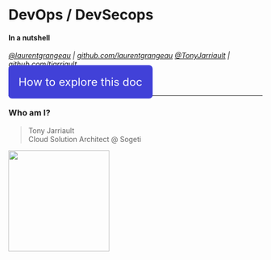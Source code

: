# DevOps / DevSecops
#### In a nutshell

<i><a target="_new" href="https://twitter.com/laurentgrangeau">@laurentgrangeau</a> | <a target="_new" href="https://github.com/laurentgrangeau">github.com/laurentgrangeau</a></i>
<i><a target="_new" href="https://twitter.com/TonyJarriault">@TonyJarriault</a> | <a target="_new" href="https://github.com/TJarriault">github.com/tjarriault</a></i>

<a href="#/2/3" style="font-size: 22px; background: #4141d8; text-decoration: none; padding: 20px; color: white; border-radius: 7px;">How to explore this doc</a>

---

### Who am I?

> Tony Jarriault<br />
> Cloud Solution Architect @ Sogeti

<img src="https://pbs.twimg.com/profile_images/1498351644228165632/ybgOufI__400x400.jpg" width="200px" />

